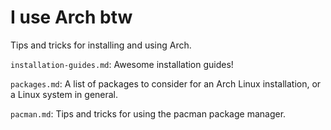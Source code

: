 # I use Arch btw

Tips and tricks for installing and using Arch.

`installation-guides.md`: Awesome installation guides!

`packages.md`: A list of packages to consider for an Arch Linux installation, or a Linux system in general.

`pacman.md`: Tips and tricks for using the pacman package manager.

